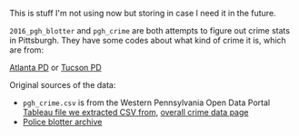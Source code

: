 This is stuff I'm not using now but storing in case I need it in the future. 

`2016_pgh_blotter` and `pgh_crime` are both attempts to figure out crime stats in Pittsburgh. They have some codes about what kind of crime it is, which are from:

[Atlanta PD](http://www.atlantapd.org/pdf/crime-data-downloads/28.pdf) or [Tucson PD](http://nsn.soaz.info/files/TPDUCRCodes.pdf)

Original sources of the data:

- `pgh_crime.csv` is from the Western Pennsylvania Open Data Portal [Tableau file we extracted CSV from](https://public.tableau.com/profile/alleghenycountydhsdare#!/vizhome/OverallTrendsinViolence_Public_8-12-16/OverallTrend), [overall crime data page](http://www.wprdc.org/crime/)
- [Police blotter archive](https://data.wprdc.org/dataset/uniform-crime-reporting-data)



